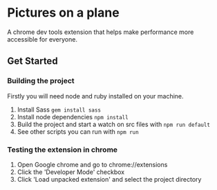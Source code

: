 # Pictures on a plane

A chrome dev tools extension that helps make performance more accessible for everyone.

## Get Started

### Building the project

Firstly you will need node and ruby installed on your machine.

1. Install Sass `gem install sass`
2. Install node dependencies `npm install`
3. Build the project and start a watch on src files with `npm run default`
4. See other scripts you can run with `npm run`

### Testing the extension in chrome
1. Open Google chrome and go to chrome://extensions
2. Click the 'Developer Mode' checkbox
3. Click 'Load unpacked extension' and select the project directory
